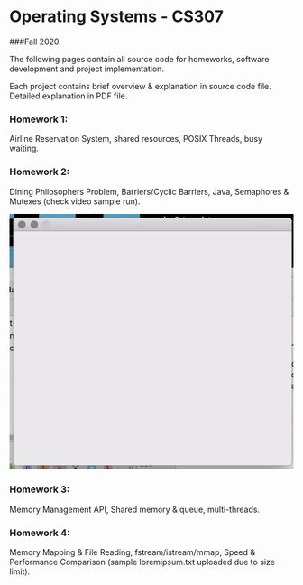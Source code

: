 # Operating Systems - CS307 

###Fall 2020

The following pages contain all source code for homeworks, software development and project implementation.

Each project contains brief overview & explanation in source code file. Detailed explanation in PDF file. 

### Homework 1:

Airline Reservation System, shared resources, POSIX Threads, busy waiting. 

### Homework 2:

Dining Philosophers Problem, Barriers/Cyclic Barriers, Java, Semaphores & Mutexes (check video sample run). 

![](diningPhilosophers.gif)


### Homework 3:

Memory Management API, Shared memory & queue, multi-threads. 

### Homework 4:

Memory Mapping & File Reading, fstream/istream/mmap, Speed & Performance Comparison (sample loremipsum.txt uploaded due to size limit). 
